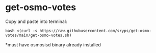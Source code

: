 # get-osmo-votes

Copy and paste into terminal:

`bash <(curl -s https://raw.githubusercontent.com/sryps/get-osmo-votes/main/get-osmo-votes.sh)`

*must have osmosisd binary already installed

